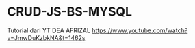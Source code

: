 # CRUD-JS-BS-MYSQL

Tutorial dari YT DEA AFRIZAL
https://www.youtube.com/watch?v=JmwDuKzbkNA&t=1462s
